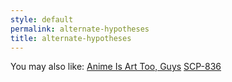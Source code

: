```yaml
---
style: default
permalink: alternate-hypotheses
title: alternate-hypotheses
---
```

You may also like:
[Anime Is Art Too, Guys](http://scp-wiki.net/anime-is-art-too-guys)
[SCP-836](http://scp-wiki.net/scp-836)